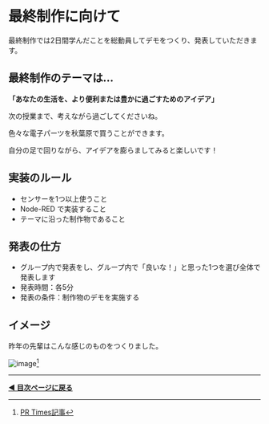 # 最終制作に向けて

最終制作では2日間学んだことを総動員してデモをつくり、発表していただきます。

## 最終制作のテーマは...


**「あなたの生活を、より便利または豊かに過ごすためのアイデア」**


次の授業まで、考えながら過ごしてくださいね。


色々な電子パーツを秋葉原で買うことができます。

自分の足で回りながら、アイデアを膨らましてみると楽しいです！

## 実装のルール  
  
- センサーを1つ以上使うこと
- Node-RED で実装すること
- テーマに沿った制作物であること

## 発表の仕方
  
- グループ内で発表をし、グループ内で「良いな！」と思った1つを選び全体で発表します  
- 発表時間：各5分
- 発表の条件：制作物のデモを実施する

## イメージ
昨年の先輩はこんな感じのものをつくりました。

![image](https://github.com/user-attachments/assets/fe4ce622-f1a4-4ed7-87ae-732ec724d05e)[^1]

[^1]: [PR Times記事](https://prtimes.jp/main/html/rd/p/000000032.000020328.html)
---

**[◀ 目次ページに戻る](./readme.md)**
